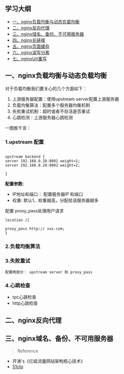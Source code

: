 ## 学习大纲
* [一、nginx负载均衡与动态负载均衡](#1)
* [二、nginx反向代理](#2)
* [三、nginx域名、备份、不可用服务器](#3)
* [四、nginx长链接](#4)
* [五、nginx页面缓存](#5)
* [六、nginx读写分离](#6)
* [七、nginxUrl重写](#7)


## <span id="1">一、nginx负载均衡与动态负载均衡</span>

   对于负载均衡我们要关心的几个方面如下：
1. 上游服务器配置：使用upstream server配置上游服务器
2. 负载均衡算法：配置多个服务器均衡机制
3. 失败重试机制：超时或者不存活是否重试
4. 心跳检测：上游服务器心跳检测

一图胜千言：


### 1.upstream 配置


~~~

upstream backend {
server 192.168.0.28:8001 weight=1;
server 192.168.0.28:8002 weight=2;

}
~~~

**配置参数:**

* IP地址和端口： 配置服务器IP 和端口
* 权重: 默认1，权重越高，分配给该服务器越多


配置 proxy_pass处理用户请求
~~~
location /{

proxy_pass http:// xxx.com;
}
~~~



### 2.负载均衡算法

### 3.失败重试
    配置两部分： upstream server 和 proxy_pass

### 4.心跳检查
   * tpc心跳检查
   * http心跳检查


## <span id="2">二、nginx反向代理</span>

## <span id="3">三、nginx域名、备份、不可用服务器</span>


>Reference

* 开涛's《亿级流量网站架构核心技术》
* [51cto](http://blog.51cto.com/freeloda/1288553)
